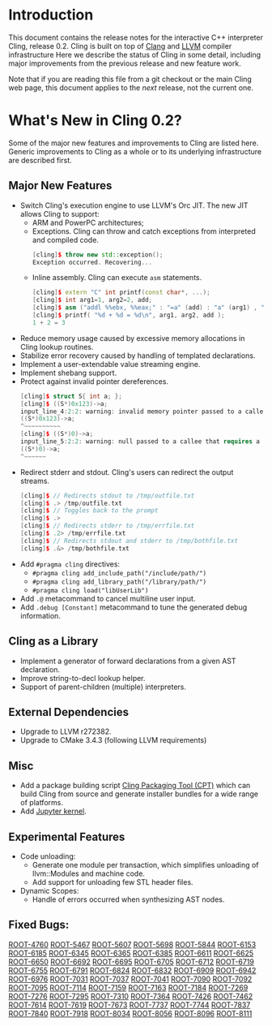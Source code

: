 Introduction
============

This document contains the release notes for the interactive C++ interpreter
Cling, release 0.2. Cling is built on top of [Clang](http://clang.llvm.org) and
[LLVM](http://llvm.org>) compiler infrastructure Here we
describe the status of Cling in some detail, including major
improvements from the previous release and new feature work.

Note that if you are reading this file from a git checkout or the
main Cling web page, this document applies to the *next* release, not
the current one.

What's New in Cling 0.2?
========================

Some of the major new features and improvements to Cling are listed
here. Generic improvements to Cling as a whole or to its underlying
infrastructure are described first.

Major New Features
------------------

- Switch Cling's execution engine to use LLVM's Orc JIT. The new JIT allows
Cling to support:
  - ARM and PowerPC architectures;
  - Exceptions. Cling can throw and catch exceptions from interpreted and
  compiled code.
       ```cpp
       [cling]$ throw new std::exception();
       Exception occurred. Recovering...
       ```
  - Inline assembly. Cling can execute `asm` statements.
       ```cpp
       [cling]$ extern "C" int printf(const char*, ...);
       [cling]$ int arg1=1, arg2=2, add;
       [cling]$ asm ("addl %%ebx, %%eax;" : "=a" (add) : "a" (arg1) , "b" (arg2));
       [cling]$ printf( "%d + %d = %d\n", arg1, arg2, add );
       1 + 2 = 3
       ```
- Reduce memory usage caused by excessive memory allocations in Cling lookup
routines.
- Stabilize error recovery caused by handling of templated declarations.
- Implement a user-extendable value streaming engine.
- Implement shebang support.
- Protect against invalid pointer dereferences.
     ```cpp
     [cling]$ struct S{ int a; };
     [cling]$ ((S*)0x123)->a;
     input_line_4:2:2: warning: invalid memory pointer passed to a callee:
     ((S*)0x123)->a;
     ^~~~~~~~~~~
     [cling]$ ((S*)0)->a;
     input_line_5:2:2: warning: null passed to a callee that requires a non-null argument [-Wnonnull]
     ((S*)0)->a;
     ^~~~~~~
     ```
- Redirect stderr and stdout. Cling's users can redirect the output streams.
     ```cpp
     [cling]$ // Redirects stdout to /tmp/outfile.txt
     [cling]$ .> /tmp/outfile.txt
     [cling]$ // Toggles back to the prompt
     [cling]$ .>
     [cling]$ // Redirects stderr to /tmp/errfile.txt
     [cling]$ .2> /tmp/errfile.txt
     [cling]$ // Redirects stdout and stderr to /tmp/bothfile.txt
     [cling]$ .&> /tmp/bothfile.txt
     ```
- Add `#pragma cling` directives:
  - `#pragma cling add_include_path("/include/path/")`
  - `#pragma cling add_library_path("/library/path/")`
  - `#pragma cling load("libUserLib")`
- Add `.@` metacommand to cancel multiline user input.
- Add `.debug [Constant]` metacommand to tune the generated debug information.

Cling as a Library
------------------
- Implement a generator of forward declarations from a given AST declaration.
- Improve string-to-decl lookup helper.
- Support of parent-children (multiple) interpreters.

External Dependencies
---------------------
- Upgrade to LLVM r272382.
- Upgrade to CMake 3.4.3 (following LLVM requirements)

Misc
------
- Add a package building script [Cling Packaging Tool (CPT)](../tools/packaging)
which can build Cling from source and generate installer bundles for a wide
range of platforms.
- Add [Jupyter kernel](../tools/Jupyter/kernel).

Experimental Features
---------------------
- Code unloading:
  - Generate one module per transaction, which simplifies unloading of
  llvm::Modules and machine code.
  - Add support for unloading few STL header files.
- Dynamic Scopes:
  - Handle of errors occurred when synthesizing AST nodes.

Fixed Bugs:
----------
<!---Uniquify by sort ReleaseNotes.md | uniq -c | grep -v '1 ' --->
<!---Standard MarkDown doesn't support neither variables nor <base> --->

[ROOT-4760](https://sft.its.cern.ch/jira/browse/ROOT-4760)
[ROOT-5467](https://sft.its.cern.ch/jira/browse/ROOT-5467)
[ROOT-5607](https://sft.its.cern.ch/jira/browse/ROOT-5607)
[ROOT-5698](https://sft.its.cern.ch/jira/browse/ROOT-5698)
[ROOT-5844](https://sft.its.cern.ch/jira/browse/ROOT-5844)
[ROOT-6153](https://sft.its.cern.ch/jira/browse/ROOT-6153)
[ROOT-6185](https://sft.its.cern.ch/jira/browse/ROOT-6185)
[ROOT-6345](https://sft.its.cern.ch/jira/browse/ROOT-6345)
[ROOT-6365](https://sft.its.cern.ch/jira/browse/ROOT-6365)
[ROOT-6385](https://sft.its.cern.ch/jira/browse/ROOT-6385)
[ROOT-6611](https://sft.its.cern.ch/jira/browse/ROOT-6611)
[ROOT-6625](https://sft.its.cern.ch/jira/browse/ROOT-6625)
[ROOT-6650](https://sft.its.cern.ch/jira/browse/ROOT-6650)
[ROOT-6692](https://sft.its.cern.ch/jira/browse/ROOT-6692)
[ROOT-6695](https://sft.its.cern.ch/jira/browse/ROOT-6695)
[ROOT-6705](https://sft.its.cern.ch/jira/browse/ROOT-6705)
[ROOT-6712](https://sft.its.cern.ch/jira/browse/ROOT-6712)
[ROOT-6719](https://sft.its.cern.ch/jira/browse/ROOT-6719)
[ROOT-6755](https://sft.its.cern.ch/jira/browse/ROOT-6755)
[ROOT-6791](https://sft.its.cern.ch/jira/browse/ROOT-6791)
[ROOT-6824](https://sft.its.cern.ch/jira/browse/ROOT-6824)
[ROOT-6832](https://sft.its.cern.ch/jira/browse/ROOT-6832)
[ROOT-6909](https://sft.its.cern.ch/jira/browse/ROOT-6909)
[ROOT-6942](https://sft.its.cern.ch/jira/browse/ROOT-6942)
[ROOT-6976](https://sft.its.cern.ch/jira/browse/ROOT-6976)
[ROOT-7031](https://sft.its.cern.ch/jira/browse/ROOT-7031)
[ROOT-7037](https://sft.its.cern.ch/jira/browse/ROOT-7037)
[ROOT-7041](https://sft.its.cern.ch/jira/browse/ROOT-7041)
[ROOT-7090](https://sft.its.cern.ch/jira/browse/ROOT-7090)
[ROOT-7092](https://sft.its.cern.ch/jira/browse/ROOT-7092)
[ROOT-7095](https://sft.its.cern.ch/jira/browse/ROOT-7095)
[ROOT-7114](https://sft.its.cern.ch/jira/browse/ROOT-7114)
[ROOT-7159](https://sft.its.cern.ch/jira/browse/ROOT-7159)
[ROOT-7163](https://sft.its.cern.ch/jira/browse/ROOT-7163)
[ROOT-7184](https://sft.its.cern.ch/jira/browse/ROOT-7184)
[ROOT-7269](https://sft.its.cern.ch/jira/browse/ROOT-7269)
[ROOT-7276](https://sft.its.cern.ch/jira/browse/ROOT-7276)
[ROOT-7295](https://sft.its.cern.ch/jira/browse/ROOT-7295)
[ROOT-7310](https://sft.its.cern.ch/jira/browse/ROOT-7310)
[ROOT-7364](https://sft.its.cern.ch/jira/browse/ROOT-7364)
[ROOT-7426](https://sft.its.cern.ch/jira/browse/ROOT-7426)
[ROOT-7462](https://sft.its.cern.ch/jira/browse/ROOT-7462)
[ROOT-7614](https://sft.its.cern.ch/jira/browse/ROOT-7614)
[ROOT-7619](https://sft.its.cern.ch/jira/browse/ROOT-7619)
[ROOT-7673](https://sft.its.cern.ch/jira/browse/ROOT-7673)
[ROOT-7737](https://sft.its.cern.ch/jira/browse/ROOT-7737)
[ROOT-7744](https://sft.its.cern.ch/jira/browse/ROOT-7744)
[ROOT-7837](https://sft.its.cern.ch/jira/browse/ROOT-7837)
[ROOT-7840](https://sft.its.cern.ch/jira/browse/ROOT-7840)
[ROOT-7918](https://sft.its.cern.ch/jira/browse/ROOT-7918)
[ROOT-8034](https://sft.its.cern.ch/jira/browse/ROOT-8034)
[ROOT-8056](https://sft.its.cern.ch/jira/browse/ROOT-8056)
[ROOT-8096](https://sft.its.cern.ch/jira/browse/ROOT-8096)
[ROOT-8111](https://sft.its.cern.ch/jira/browse/ROOT-8111)


<!---Additional Information
----------------------
A wide variety of additional information is available on the
[Cling web page](http://root.cern/cling). The web page contains versions of
the API documentation which are up-to-date with the git version of the source
code. You can access versions of these documents specific to this release by
going into the “clang/docs/” directory in the Cling source tree.

If you have any questions or comments about Cling, please feel free to contact
us via the mailing list.--->
